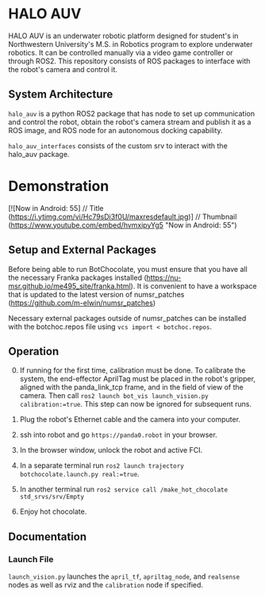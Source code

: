 # HALO AUV

HALO AUV is an underwater robotic platform designed for student's in Northwestern University's M.S. in Robotics
program to explore underwater robotics. It can be controlled manually via a video game controller or through ROS2.
This repository consists of ROS packages to interface with the robot's camera and control it.

## System Architecture
`halo_auv` is a python ROS2 package that has node to set up communication and control the robot, obtain
the robot's camera stream and publish it as a ROS image, and ROS node for an autonomous docking capability.

`halo_auv_interfaces` consists of the custom srv to interact with the halo_auv package.

# Demonstration

[![Now in Android: 55]          // Title
(https://i.ytimg.com/vi/Hc79sDi3f0U/maxresdefault.jpg)] // Thumbnail
(https://www.youtube.com/embed/hvmxipyYg5 "Now in Android: 55")  

## Setup and External Packages
Before being able to run BotChocolate, you must ensure that you have all the necessary Franka 
packages installed (https://nu-msr.github.io/me495_site/franka.html).
It is convenient to have a workspace that is updated to the latest version of numsr_patches (https://github.com/m-elwin/numsr_patches)

Necessary external packages outside of numsr_patches can be installed with the botchoc.repos file using
`vcs import < botchoc.repos`.

## Operation 
0. If running for the first time, calibration must be done. To calibrate the system, the end-effector 
AprilTag must be placed in the robot's gripper, aligned with the panda_link_tcp frame, and in the 
field of view of the camera. Then call `ros2 launch bot_vis launch_vision.py calibration:=true`. 
This step can now be ignored for subsequent runs.

1. Plug the robot's Ethernet cable and the camera into your computer.

2. ssh into robot and go `https://panda0.robot` in your browser.

3. In the browser window, unlock the robot and active FCI.

4. In a separate terminal run `ros2 launch trajectory botchocolate.launch.py real:=true`.

5. In another terminal run `ros2 service call /make_hot_chocolate std_srvs/srv/Empty`

6. Enjoy hot chocolate.

## Documentation


### Launch File
`launch_vision.py` launches the `april_tf`, `apriltag_node`, and `realsense` nodes as well as rviz and the `calibration` node if specified.
